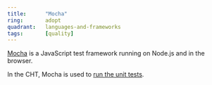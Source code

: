 ```yaml
---
title:      "Mocha"
ring:       adopt
quadrant:   languages-and-frameworks
tags:       [quality]
---
```


[Mocha](https://mochajs.org/) is a JavaScript test framework running on Node.js and in the browser.

In the CHT, Mocha is used to [run the unit tests](https://github.com/medic/cht-core/tree/master/webapp/tests).